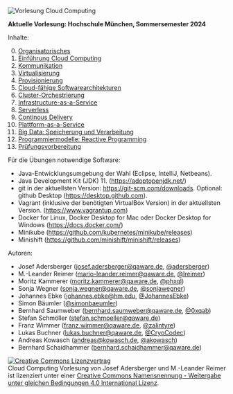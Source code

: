<!-- markdownlint-disable MD033 -->

![Vorlesung Cloud Computing](https://github.com/qaware/cloudcomputing/blob/master/vl-cc-logo.jpg "Vorlesung Cloud Computing")

__Aktuelle Vorlesung: Hochschule München, Sommersemester 2024__

Inhalte:

0. [Organisatorisches](00-einfuehrung/Orga.pdf)
1. [Einführung Cloud Computing](00-einfuehrung)
2. [Kommunikation](01-kommunikation)
3. [Virtualisierung](02-virtualisierung)
4. [Provisionierung](03-provisionierung)
5. [Cloud-fähige Softwarearchitekturen](04-cloud-architektur)
6. [Cluster-Orchestrierung](05-orchestrierung)
7. [Infrastructure-as-a-Service](07-iaas)
8. [Serverless](08-serverless)
9. [Continous Delivery](10-cd-gitops)
10. [Plattform-as-a-Service](11-paas)
11. [Big Data: Speicherung und Verarbeitung](99-big-data)
12. [Programmiermodelle: Reactive Programming](99-programmiermodelle)
13. [Prüfungsvorbereitung](12-zusammenfassung)

Für die Übungen notwendige Software:

* Java-Entwicklungsumgebung der Wahl (Eclipse, IntelliJ, Netbeans).
* Java Development Kit (JDK) 11. (https://adoptopenjdk.net/)
* git in der aktuellsten Version: https://git-scm.com/downloads. Optional: github Desktop (https://desktop.github.com).
* Vagrant (inklusive der benötigten VirtualBox Version) in der aktuellsten Version. (https://www.vagrantup.com)
* Docker for Linux, Docker Desktop for Mac oder Docker Desktop for Windows (https://docs.docker.com/)
* Minikube (https://github.com/kubernetes/minikube/releases)
* Minishift (https://github.com/minishift/minishift/releases)

Autoren:

* Josef Adersberger (josef.adersberger@qaware.de, [@adersberger](https://twitter.com/adersberger))
* M.-Leander Reimer (mario-leander.reimer@qaware.de, [@lreimer](https://twitter.com/LeanderReimer))
* Moritz Kammerer (moritz.kammerer@qaware.de, [@phxql](https://github.com/phxql))
* Sonja Wegner (sonja.wegner@qaware.de, [@sonjawegner](https://github.com/sonjawegner))
* Johannes Ebke (johannes.ebke@hm.edu, [@JohannesEbke](https://github.com/JohannesEbke))
* Simon Bäumler ([@simonbaeumler](simonbaeumler))
* Bernhard Saumweber (bernhard.saumweber@qaware.de, [@0xqab](https://github.com/0xqab))
* Stefan Schmöller (stefan.schmoeller@qaware.de)
* Franz Wimmer (franz.wimmer@qaware.de, [@zalintyre](https://github.com/zalintyre))
* Lukas Buchner (lukas.buchner@qaware.de, [@CryoCodec](https://github.com/CryoCodec))
* Andreas Kowasch (andreas@kowasch.de, [@akowasch](https://github.com/akowasch))
* Bernhard Schaidhammer (bernhard.schaidhammer@qaware.de)

<a rel="license" href="http://creativecommons.org/licenses/by-sa/4.0/"><img alt="Creative Commons Lizenzvertrag" style="border-width:0" src="https://i.creativecommons.org/l/by-sa/4.0/88x31.png" /></a><br /><span xmlns:dct="http://purl.org/dc/terms/" href="http://purl.org/dc/dcmitype/Text" property="dct:title" rel="dct:type">Cloud Computing Vorlesung</span> von <span xmlns:cc="http://creativecommons.org/ns#" property="cc:attributionName">Josef Adersberger</span> und <span xmlns:cc="http://creativecommons.org/ns#" property="cc:attributionName">M.-Leander Reimer</span> ist lizenziert unter einer <a rel="license" href="http://creativecommons.org/licenses/by-sa/4.0/">Creative Commons Namensnennung - Weitergabe unter gleichen Bedingungen 4.0 International Lizenz</a>.
